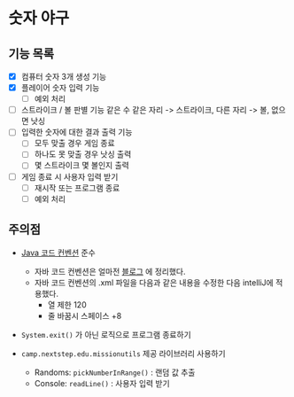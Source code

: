 # 숫자 야구

## 기능 목록

- [x] 컴퓨터 숫자 3개 생성 기능
- [x] 플레이어 숫자 입력 기능
    - [ ] 예외 처리
- [ ] 스트라이크 / 볼 판별 기능
  같은 수 같은 자리 -> 스트라이크, 다른 자리 -> 볼, 없으면 낫싱
- [ ] 입력한 숫자에 대한 결과 출력 기능
    - [ ] 모두 맞출 경우 게임 종료
    - [ ] 하나도 못 맞출 경우 낫싱 출력
    - [ ] 몇 스트라이크 몇 볼인지 출력
- [ ] 게임 종료 시 사용자 입력 받기
    - [ ] 재시작 또는 프로그램 종료
    - [ ] 예외 처리

## 주의점

- [Java 코드 컨벤션](https://github.com/woowacourse/woowacourse-docs/tree/master/styleguide/java) 준수
    - 자바 코드 컨벤션은
      얼마전 [블로그](https://velog.io/@dgh06175/Java-%EA%B5%AC%EA%B8%80-JAVA-%EC%8A%A4%ED%83%80%EC%9D%BC-%EA%B0%80%EC%9D%B4%EB%93%9C-%EC%9A%94%EC%95%BD)
      에 정리했다.
    - 자바 코드 컨벤션의 .xml 파일을 다음과 같은 내용을 수정한 다음 intelliJ에 적용했다.
        - 열 제한 120
        - 줄 바꿈시 스페이스 +8

- `System.exit()` 가 아닌 로직으로 프로그램 종료하기
- `camp.nextstep.edu.missionutils` 제공 라이브러리 사용하기
    - Randoms: `pickNumberInRange()` : 랜덤 값 추출
    - Console: `readLine()` : 사용자 입력 받기
